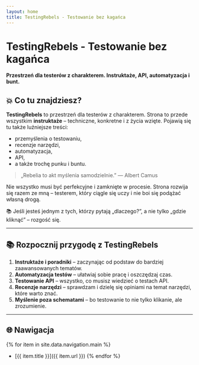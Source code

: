 ```yaml
---
layout: home
title: TestingRebels - Testowanie bez kagańca
---
```


# TestingRebels - Testowanie bez kagańca

**Przestrzeń dla testerów z charakterem. Instruktaże, API, automatyzacja i bunt.**

## 💥 Co tu znajdziesz?

**TestingRebels** to przestrzeń dla testerów z charakterem. Strona to przede wszystkim **instruktaże** – techniczne, konkretne i z życia wzięte. Pojawią się tu także luźniejsze treści:
- przemyślenia o testowaniu,
- recenzje narzędzi,
- automatyzacja,
- API,
- a także trochę punku i buntu.

> „Rebelia to akt myślenia samodzielnie.” — Albert Camus

Nie wszystko musi być perfekcyjne i zamknięte w procesie. Strona rozwija się razem ze mną – testerem, który ciągle się uczy i nie boi się podążać własną drogą.

📚 Jeśli jesteś jednym z tych, którzy pytają „dlaczego?”, a nie tylko „gdzie kliknąć” – rozgość się.

---

## 📚 Rozpocznij przygodę z TestingRebels

1. **Instruktaże i poradniki** – zaczynając od podstaw do bardziej zaawansowanych tematów.
2. **Automatyzacja testów** – ułatwiaj sobie pracę i oszczędzaj czas.
3. **Testowanie API** – wszystko, co musisz wiedzieć o testach API.
4. **Recenzje narzędzi** – sprawdzam i dzielę się opiniami na temat narzędzi, które warto znać.
5. **Myślenie poza schematami** – bo testowanie to nie tylko klikanie, ale zrozumienie.

---

## 🌐 Nawigacja

{% for item in site.data.navigation.main %}
  - [{{ item.title }}]({{ item.url }})
{% endfor %}
